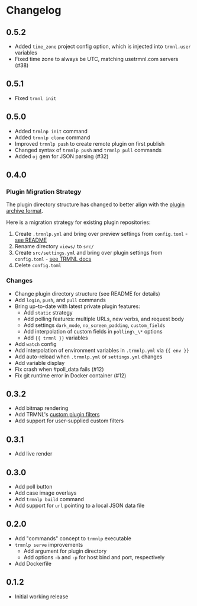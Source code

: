 # Changelog

## 0.5.2

- Added `time_zone` project config option, which is injected into `trmnl.user` variables
- Fixed time zone to always be UTC, matching usetrmnl.com servers (#38)

## 0.5.1

- Fixed `trmnl init`

## 0.5.0

- Added `trmlnp init` command
- Added `trmnlp clone` command
- Improved `trmnlp push` to create remote plugin on first publish
- Changed syntax of `trmnlp push` and `trmnlp pull` commands
- Added `oj` gem for JSON parsing (#32)

## 0.4.0

### Plugin Migration Strategy

The plugin directory structure has changed to better align with the [plugin archive format](https://help.usetrmnl.com/en/articles/10542599-importing-and-exporting-private-plugins#h_581fb988f0). 

Here is a migration strategy for existing plugin repositories:

1. Create `.trmnlp.yml` and bring over preview settings from `config.toml` - [see README](README.md)
2. Rename directory `views/` to `src/`
3. Create `src/settings.yml` and bring over plugin settings from `config.toml` - [see TRMNL docs](https://help.usetrmnl.com/en/articles/10542599-importing-and-exporting-private-plugins#h_581fb988f0)
4. Delete `config.toml`

### Changes

- Change plugin directory structure (see README for details)
- Add `login`, `push`, and `pull` commands
- Bring up-to-date with latest private plugin features:
  - Add `static` strategy
  - Add polling features: multiple URLs, new verbs, and request body
  - Add settings `dark_mode`, `no_screen_padding`, `custom_fields`
  - Add interpolation of custom fields in `polling\_\*` options
  - Add `{{ trmnl }}` variables 
- Add `watch` config
- Add interpolation of environment variables in `.trmnlp.yml` via `{{ env }}`
- Add auto-reload when `.trmnlp.yml` or `settings.yml` changes
- Add variable display
- Fix crash when #poll_data fails (#12)
- Fix git runtime error in Docker container (#12)



## 0.3.2

- Add bitmap rendering
- Add TRMNL's [custom plugin filters](https://help.usetrmnl.com/en/articles/10347358-custom-plugin-filters)
- Add support for user-supplied custom filters

## 0.3.1

- Add live render

## 0.3.0

- Add poll button
- Add case image overlays
- Add `trmnlp build` command
- Add support for `url` pointing to a local JSON data file

## 0.2.0

- Add "commands" concept to `trmnlp` executable
- `trmnlp serve` improvements
  - Add argument for plugin directory
  - Add options `-b` and `-p` for host bind and port, respectively
- Add Dockerfile

## 0.1.2

- Initial working release
